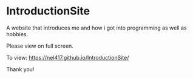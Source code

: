 # IntroductionSite
A website that introduces me and how i got into programming as well as hobbies. <br>

Please view on full screen.

To view: https://nel417.github.io/IntroductionSite/ <br>

Thank you!

